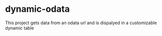 # dynamic-odata
This project gets data from  an odata url and is dispalyed in a customizable dynamic table
